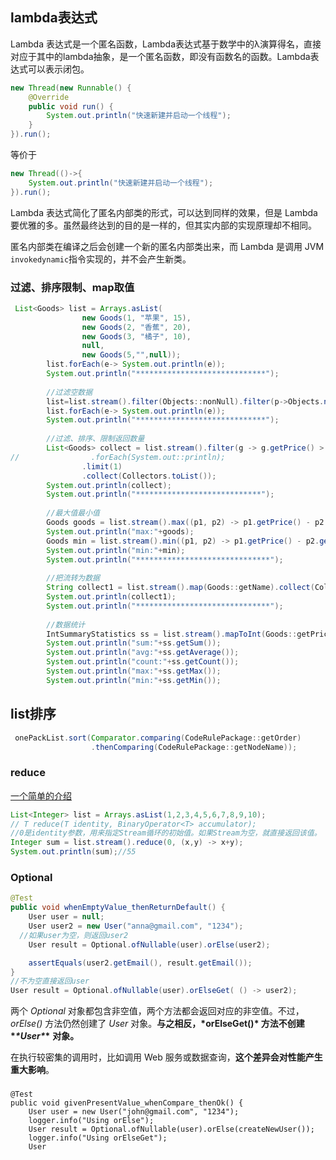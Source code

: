 ## lambda表达式

Lambda 表达式是一个匿名函数，Lambda表达式基于数学中的λ演算得名，直接对应于其中的lambda抽象，是一个匿名函数，即没有函数名的函数。Lambda表达式可以表示闭包。

```java
new Thread(new Runnable() {
    @Override
    public void run() {
        System.out.println("快速新建并启动一个线程");
    }
}).run();
```

等价于

```java
new Thread(()->{
    System.out.println("快速新建并启动一个线程");
}).run();
```

Lambda 表达式简化了匿名内部类的形式，可以达到同样的效果，但是 Lambda 要优雅的多。虽然最终达到的目的是一样的，但其实内部的实现原理却不相同。

匿名内部类在编译之后会创建一个新的匿名内部类出来，而 Lambda 是调用 JVM `invokedynamic`指令实现的，并不会产生新类。

### 过滤、排序限制、map取值

```java
 List<Goods> list = Arrays.asList(
                new Goods(1, "苹果", 15),
                new Goods(2, "香蕉", 20),
                new Goods(3, "橘子", 10),
                null,
                new Goods(5,"",null));
        list.forEach(e-> System.out.println(e));
        System.out.println("*****************************");
        
        //过滤空数据
        list=list.stream().filter(Objects::nonNull).filter(p->Objects.nonNull(p.getPrice())).collect(Collectors.toList());
        list.forEach(e-> System.out.println(e));
        System.out.println("*****************************");
        
        //过滤、排序、限制返回数量
        List<Goods> collect = list.stream().filter(g -> g.getPrice() > 10).sorted((g2, g1) -> g1.getPrice() - g2.getPrice())
//                .forEach(System.out::println);
                .limit(1)
                .collect(Collectors.toList());
        System.out.println(collect);
        System.out.println("****************************");
        
        //最大值最小值
        Goods goods = list.stream().max((p1, p2) -> p1.getPrice() - p2.getPrice()).get();
        System.out.println("max:"+goods);
        Goods min = list.stream().min((p1, p2) -> p1.getPrice() - p2.getPrice()).get();
        System.out.println("min:"+min);
        System.out.println("******************************");
        
        //把流转为数据
        String collect1 = list.stream().map(Goods::getName).collect(Collectors.joining("-"));
        System.out.println(collect1);
        System.out.println("******************************");
        
        //数据统计
        IntSummaryStatistics ss = list.stream().mapToInt(Goods::getPrice).summaryStatistics();
        System.out.println("sum:"+ss.getSum());
        System.out.println("avg:"+ss.getAverage());
        System.out.println("count:"+ss.getCount());
        System.out.println("max:"+ss.getMax());
        System.out.println("min:"+ss.getMin());
```

## list排序

```java
 onePackList.sort(Comparator.comparing(CodeRulePackage::getOrder)
                  .thenComparing(CodeRulePackage::getNodeName));
```

### reduce

[一个简单的介绍](https://blog.csdn.net/zhang89xiao/article/details/77164866)

```java
List<Integer> list = Arrays.asList(1,2,3,4,5,6,7,8,9,10);
// T reduce(T identity, BinaryOperator<T> accumulator);
//0是identity参数，用来指定Stream循环的初始值。如果Stream为空，就直接返回该值。
Integer sum = list.stream().reduce(0, (x,y) -> x+y);
System.out.println(sum);//55
```

### Optional

```java
@Test
public void whenEmptyValue_thenReturnDefault() {
    User user = null;
    User user2 = new User("anna@gmail.com", "1234");
  //如果user为空，则返回user2
    User result = Optional.ofNullable(user).orElse(user2);

    assertEquals(user2.getEmail(), result.getEmail());
}
//不为空直接返回user
User result = Optional.ofNullable(user).orElseGet( () -> user2);
```

两个 *Optional*  对象都包含非空值，两个方法都会返回对应的非空值。不过，*orElse()* 方法仍然创建了 *User* 对象。**与之相反，\*orElseGet()\* 方法不创建 \**\*User\**\*** **对象。**

在执行较密集的调用时，比如调用 Web 服务或数据查询，**这个差异会对性能产生重大影响**。

### 

```
@Test
public void givenPresentValue_whenCompare_thenOk() {
    User user = new User("john@gmail.com", "1234");
    logger.info("Using orElse");
    User result = Optional.ofNullable(user).orElse(createNewUser());
    logger.info("Using orElseGet");
    User
```

